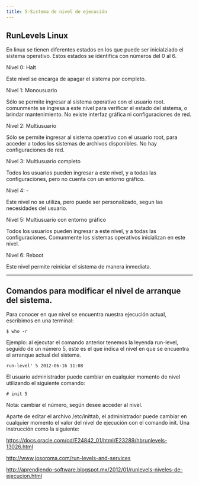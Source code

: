 ```yaml
---
title: 5-Sistema de nivel de ejecución
---
```

## RunLevels Linux

En linux se tienen diferentes estados en los que puede ser inicialziado el sistema operativo.  Estos estados se identifica con números del 0 al 6. 

Nivel 0: Halt 

Este nivel se encarga de apagar el sistema por completo. 

Nivel 1: Monousuario 

Sólo se permite ingresar al sistema operativo con el usuario root. comunmente se ingresa a este nivel para verificar el estado del sistema, o brindar mantenimiento. No existe interfaz gráfica ni configuraciones de red. 

Nivel 2: Multiusuario

Sólo se permite ingresar al sistema operativo con el usuario root, para acceder a todos los sistemas de archivos disponibles. No hay configuraciones de red. 

Nivel 3: Multiusuario completo 

Todos los usuarios pueden ingresar a este nivel, y a todas las configuraciones, pero no cuenta con un entorno gráfico. 

Nivel 4: - 

Este nivel no se utiliza, pero puede ser personalizado, segun las necesidades del usuario. 

Nivel 5: Multiusuario con entorno gráfico

Todos los usuarios pueden ingresar a este nivel, y a todas las configuraciones. 
Comunmente los sistemas operativos inicializan en este nivel. 

Nivel 6: Reboot

Este nivel permite reiniciar el sistema de manera inmediata. 

---
Comandos para modificar el nivel de arranque del sistema.
---

Para conocer en que nivel se encuentra nuestra ejecución actual, escribimos en una terminal: 
```
$ who -r
```

Ejemplo: al ejecutar el comando anterior tenemos la leyenda run-level, seguido de un número 5, este es el que indica el nivel en que se encuentra el arranque actual del sistema.
```
run-level' 5 2012-06-16 11:08
```

El usuario administrador puede cambiar en cualquier momento de nivel utilizando el siguiente comando: 
```
# init 5
```
Nota: cambiar el número, según desee acceder al nivel. 

Aparte de editar el archivo /etc/inittab, el administrador puede cambiar en cualquier momento el valor del nivel de ejecución con el comando init. Una instrucción como la siguiente:

https://docs.oracle.com/cd/E24842_01/html/E23289/hbrunlevels-13026.html

http://www.josoroma.com/run-levels-and-services

http://aprendiendo-software.blogspot.mx/2012/01/runlevels-niveles-de-ejecucion.html